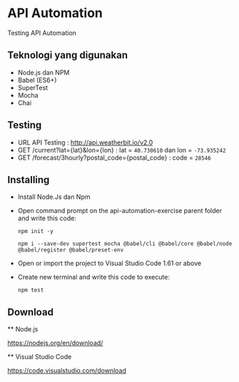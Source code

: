 # API Automation

Testing API Automation


## Teknologi yang digunakan

- Node.js dan NPM
- Babel (ES6+)
- SuperTest
- Mocha
- Chai



## Testing

- URL API Testing : http://api.weatherbit.io/v2.0
- GET /current?lat={lat}&lon={lon} : lat = `40.730610` dan lon = `-73.935242`
- GET /forecast/3hourly?postal_code={postal_code}  : code = `28546`



## Installing

- Install Node.Js dan Npm

- Open command prompt on the api-automation-exercise parent folder and write this code:

  `npm init -y`

  `npm i --save-dev supertest mocha @babel/cli @babel/core @babel/node @babel/register @babel/preset-env`

- Open or import the project to Visual Studio Code 1.61 or above

- Create new terminal and write this code to execute:

  `npm test`



## Download

** Node.js

https://nodejs.org/en/download/

** Visual Studio Code

https://code.visualstudio.com/download
